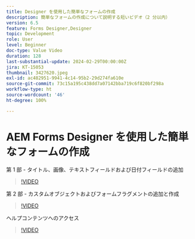 ```yaml
---
title: Designer を使用した簡単なフォームの作成
description: 簡単なフォームの作成について説明する短いビデオ（2 分以内）
version: 6.5
feature: Forms Designer,Designer
topic: Development
role: User
level: Beginner
doc-type: Value Video
duration: 128
last-substantial-update: 2024-02-29T00:00:00Z
jira: KT-15053
thumbnail: 3427620.jpeg
exl-id: ac482951-9941-4c14-95b2-29d274fa610e
source-git-commit: 73c15a195c438dd7a07142bba719c6f820bf298a
workflow-type: ht
source-wordcount: '46'
ht-degree: 100%

---
```


# AEM Forms Designer を使用した簡単なフォームの作成

第 1 部 - タイトル、画像、テキストフィールドおよび日付フィールドの追加

>[!VIDEO](https://video.tv.adobe.com/v/3427620/?learn=on)

第 2 部 - カスタムオブジェクトおよびフォームフラグメントの追加と作成

>[!VIDEO](https://video.tv.adobe.com/v/3427621/?learn=on)

ヘルプコンテンツへのアクセス

>[!VIDEO](https://video.tv.adobe.com/v/3427622/?learn=on)

